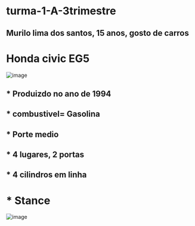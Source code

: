 # turma-1-A-3trimestre
## Murilo lima dos santos, 15 anos, gosto de carros 

# Honda civic EG5
![image](https://github.com/murilo0001/turma-1-A-3trimestre/assets/146739922/9f2e0836-10bd-4cab-9823-d63c32beff5f)

## * Produizdo no ano de 1994
## * combustivel= Gasolina
## * Porte medio
## * 4 lugares, 2 portas
## * 4 cilindros em  linha

# * Stance
![image](https://github.com/murilo0001/turma-1-A-3trimestre/assets/146739922/136a6945-49fc-4ad9-a203-ba07d4be7a04)

